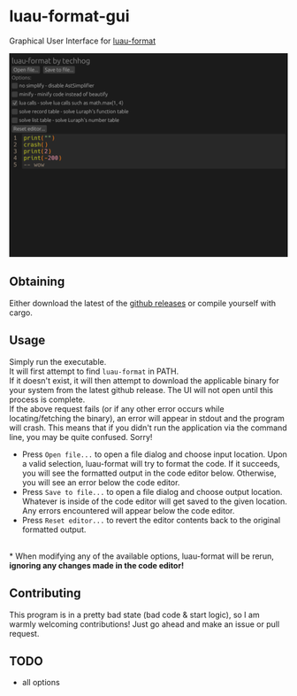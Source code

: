 # luau-format-gui

Graphical User Interface for [luau-format](https://github.com/TechHog8984/luau-format)

![](showcase.png)

## Obtaining

Either download the latest of the [github releases](https://github.com/TechHog8984/luau-format-gui/releases) or compile yourself with cargo.

## Usage

Simply run the executable.
<br>
It will first attempt to find `luau-format` in PATH.
<br>
If it doesn't exist, it will then attempt to download the applicable binary for your system from the latest github release. The UI will not open until this process is complete.
<br>
If the above request fails (or if any other error occurs while locating/fetching the binary), an error will appear in stdout and the program will crash. This means that if you didn't run the application via the command line, you may be quite confused. Sorry!
<br>
* Press `Open file...` to open a file dialog and choose input location. Upon a valid selection, luau-format will try to format the code. If it succeeds, you will see the formatted output in the code editor below. Otherwise, you will see an error below the code editor.
* Press `Save to file...` to open a file dialog and choose output location. Whatever is inside of the code editor will get saved to the given location. Any errors encountered will appear below the code editor.
* Press `Reset editor...` to revert the editor contents back to the original formatted output.
<br>
* When modifying any of the available options, luau-format will be rerun, <b>ignoring any changes made in the code editor!</b>

## Contributing

This program is in a pretty bad state (bad code & start logic), so I am warmly welcoming contributions! Just go ahead and make an issue or pull request.

## TODO

* all options
